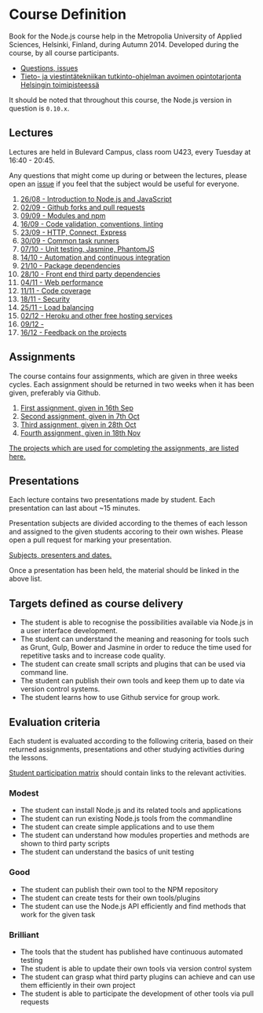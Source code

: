 # Course Definition

Book for the Node.js course help in the Metropolia University of Applied Sciences, Helsinki, Finland, during Autumn 2014.
Developed during the course, by all course participants.

* [Questions, issues][issue]
* [Tieto- ja viestintätekniikan tutkinto-ohjelman avoimen opintotarjonta Helsingin toimipisteessä](http://www.metropolia.fi/koulutusohjelmat/tieto-ja-viestintateknologia/avoin-amk/tietotekniikka-helsinki/)

It should be noted that throughout this course, the Node.js version in question is `0.10.x`.

## Lectures

Lectures are held in Bulevard Campus, class room U423, every Tuesday at 16:40 - 20:45.

Any questions that might come up during or between the lectures, please open an [issue][] if you feel
that the subject would be useful for everyone.

1. [26/08 - Introduction to Node.js and JavaScript](lectures/2014-08-26.md)
2. [02/09 - Github forks and pull requests](lectures/2014-09-02.md)
3. [09/09 - Modules and npm](lectures/2014-09-09.md)
4. [16/09 - Code validation, conventions, linting](lectures/2014-09-16.md)
5. [23/09 - HTTP, Connect, Express](lectures/2014-09-23.md)
7. [30/09 - Common task runners](lectures/2014-09-30.md)
6. [07/10 - Unit testing, Jasmine, PhantomJS](lectures/2014-10-07.md)
8. [14/10 - Automation and continuous integration](lectures/2014-10-14.md)
9. [21/10 - Package dependencies](lectures/2014-10-21.md)
10. [28/10 - Front end third party dependencies](lectures/2014-10-28.md)
11. [04/11 - Web performance](lectures/2014-11-04.md)
12. [11/11 - Code coverage](lectures/2014-11-11.md)
13. [18/11 - Security](lectures/2014-11-18.md)
14. [25/11 - Load balancing](lectures/2014-11-25.md)
15. [02/12 - Heroku and other free hosting services](lectures/2014-12-02.md)
16. [09/12 - ](lectures/2014-12-09.md)
17. [16/12 - Feedback on the projects](lectures/2014-12-16.md)

## Assignments

The course contains four assignments, which are given in three weeks cycles.
Each assignment should be returned in two weeks when it has been given, preferably via Github.

1. [First assignment, given in 16th Sep](assignments/2014-09-16.md)
2. [Second assignment, given in 7th Oct](assignments/2014-10-07.md)
3. [Third assignment, given in 28th Oct](assignments/2014-10-28.md)
4. [Fourth assignment, given in 18th Nov](assignments/2014-11-18.md)

[The projects which are used for completing the assignments, are listed here.](assignments/assignment-projects.md)

## Presentations

Each lecture contains two presentations made by student. Each presentation can last about ~15 minutes.

Presentation subjects are divided according to the themes of each lesson and assigned to the given
students accoring to their own wishes. Please open a pull request for marking your presentation.

[Subjects, presenters and dates.](presentations.md)

Once a presentation has been held, the material should be linked in the above list.

## Targets defined as course delivery

* The student is able to recognise the possibilities available via Node.js in a user interface development.
* The student can understand the meaning and reasoning for tools such as Grunt,
  Gulp, Bower and Jasmine in order to reduce the time used for repetitive tasks and to increase code quality.
* The student can create small scripts and plugins that can be used via command line.
* The student can publish their own tools and keep them up to date via version control systems.
* The student learns how to use Github service for group work.

## Evaluation criteria

Each student is evaluated according to the following criteria, based on their returned assignments, presentations
and other studying activities during the lessons.

[Student participation matrix](participation.md) should contain links to the relevant activities.

### Modest

- The student can install Node.js and its related tools and applications
- The student can run existing Node.js tools from the commandline
- The student can create simple applications and to use them
- The student can understand how modules properties and methods are shown to third party scripts
- The student can understand the basics of unit testing

### Good

- The student can publish their own tool to the NPM repository
- The student can create tests for their own tools/plugins
- The student can use the Node.js API efficiently and find methods that work for the given task

### Brilliant

- The tools that the student has published have continuous automated testing
- The student is able to update their own tools via version control system
- The student can grasp what third party plugins can achieve and can use them efficiently in their own project
- The student is able to participate the development of other tools via pull requests


[issue]: https://github.com/paazmaya/modern-web-tools-with-node-js-book/issues "Course book issues"
